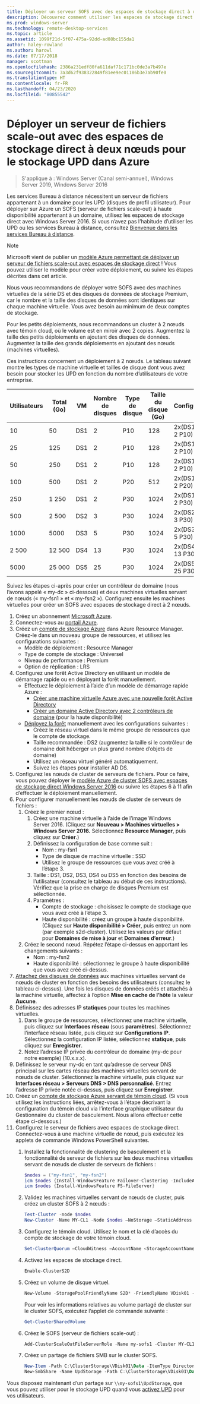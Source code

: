 ```yaml
---
title: Déployer un serveur SOFS avec des espaces de stockage direct à deux nœuds pour le stockage UPD dans Azure
description: Découvrez comment utiliser les espaces de stockage direct avec les services Bureau à distance.
ms.prod: windows-server
ms.technology: remote-desktop-services
ms.topic: article
ms.assetid: 1099f21d-5f07-475a-92dd-ad08bc155da1
author: haley-rowland
ms.author: harowl
ms.date: 07/17/2018
manager: scottman
ms.openlocfilehash: 2386a231edf80fa611daf71c171bc0de3a7b497e
ms.sourcegitcommit: 3a3d62f938322849f81ee9ec01186b3e7ab90fe0
ms.translationtype: HT
ms.contentlocale: fr-FR
ms.lasthandoff: 04/23/2020
ms.locfileid: "80855542"
---
```

# <a name="deploy-a-two-node-storage-spaces-direct-scale-out-file-server-for-upd-storage-in-azure"></a>Déployer un serveur de fichiers scale-out avec des espaces de stockage direct à deux nœuds pour le stockage UPD dans Azure

>S'applique à : Windows Server (Canal semi-annuel), Windows Server 2019, Windows Server 2016

Les services Bureau à distance nécessitent un serveur de fichiers appartenant à un domaine pour les UPD (disques de profil utilisateur). Pour déployer sur Azure un SOFS (serveur de fichiers scale-out) à haute disponibilité appartenant à un domaine, utilisez les espaces de stockage direct avec Windows Server 2016. Si vous n’avez pas l’habitude d’utiliser les UPD ou les services Bureau à distance, consultez [Bienvenue dans les services Bureau à distance](welcome-to-rds.md).

> [!NOTE] 
> Microsoft vient de publier un [modèle Azure permettant de déployer un serveur de fichiers scale-out avec espaces de stockage direct](https://azure.microsoft.com/documentation/templates/301-storage-spaces-direct/) ! Vous pouvez utiliser le modèle pour créer votre déploiement, ou suivre les étapes décrites dans cet article. 

Nous vous recommandons de déployer votre SOFS avec des machines virtuelles de la série DS et des disques de données de stockage Premium, car le nombre et la taille des disques de données sont identiques sur chaque machine virtuelle. Vous avez besoin au minimum de deux comptes de stockage. 

Pour les petits déploiements, nous recommandons un cluster à 2 nœuds avec témoin cloud, où le volume est en miroir avec 2 copies. Augmentez la taille des petits déploiements en ajoutant des disques de données. Augmentez la taille des grands déploiements en ajoutant des nœuds (machines virtuelles). 

Ces instructions concernent un déploiement à 2 nœuds. Le tableau suivant montre les types de machine virtuelle et tailles de disque dont vous avez besoin pour stocker les UPD en fonction du nombre d’utilisateurs de votre entreprise. 

| Utilisateurs | Total (Go) | VM | Nombre de disques | Type de disque | Taille du disque (Go) | Configuration   |
|-------|------------|----|---------|-----------|----------------|-----------------|
| 10    | 50         | DS1 | 2       | P10       | 128            | 2x(DS1 + 2 P10)  |
| 25    | 125        | DS1 | 2       | P10       | 128            | 2x(DS1 + 2 P10)  |
| 50    | 250        | DS1 | 2       | P10       | 128            | 2x(DS1 + 2 P10)  |
| 100   | 500        | DS1 | 2       | P20       | 512            | 2x(DS1 + 2 P20)  |
| 250   | 1 250       | DS1 | 2       | P30       | 1024           | 2x(DS1 + 2 P30)  |
| 500   | 2 500       | DS2 | 3       | P30       | 1024           | 2x(DS2 + 3 P30)  |
| 1000  | 5000       | DS3 | 5       | P30       | 1024           | 2x(DS3 + 5 P30)  |
| 2 500  | 12 500      | DS4 | 13      | P30       | 1024           | 2x(DS4 + 13 P30) |
| 5000  | 25 000      | DS5 | 25      | P30       | 1024           | 2x(DS5 + 25 P30) | 

Suivez les étapes ci-après pour créer un contrôleur de domaine (nous l’avons appelé « my-dc » ci-dessous) et deux machines virtuelles servant de nœuds (« my-fsn1 » et « my-fsn2 »). Configurez ensuite les machines virtuelles pour créer un SOFS avec espaces de stockage direct à 2 nœuds.

1. Créez un abonnement [Microsoft Azure](https://azure.microsoft.com).
2. Connectez-vous au [portail Azure](https://ms.portal.azure.com).
3. Créez un [compte de stockage Azure](https://azure.microsoft.com/documentation/articles/storage-create-storage-account/#create-a-storage-account) dans Azure Resource Manager. Créez-le dans un nouveau groupe de ressources, et utilisez les configurations suivantes :
   - Modèle de déploiement : Resource Manager
   - Type de compte de stockage : Universel
   - Niveau de performance : Premium
   - Option de réplication : LRS
4. Configurez une forêt Active Directory en utilisant un modèle de démarrage rapide ou en déployant la forêt manuellement. 
   - Effectuez le déploiement à l’aide d’un modèle de démarrage rapide Azure :
      - [Créer une machine virtuelle Azure avec une nouvelle forêt Active Directory](https://azure.microsoft.com/documentation/templates/active-directory-new-domain/)
      - [Créer un domaine Active Directory avec 2 contrôleurs de domaine](https://azure.microsoft.com/documentation/templates/active-directory-new-domain-ha-2-dc/) (pour la haute disponibilité)
   - [Déployez la forêt](https://azure.microsoft.com/documentation/articles/active-directory-new-forest-virtual-machine/) manuellement avec les configurations suivantes :
      - Créez le réseau virtuel dans le même groupe de ressources que le compte de stockage.
      - Taille recommandée : DS2 (augmentez la taille si le contrôleur de domaine doit héberger un plus grand nombre d’objets de domaine)
      - Utilisez un réseau virtuel généré automatiquement.
      - Suivez les étapes pour installer AD DS.
5. Configurez les nœuds de cluster de serveurs de fichiers. Pour ce faire, vous pouvez déployer le [modèle Azure de cluster SOFS avec espaces de stockage direct Windows Server 2016](https://azure.microsoft.com/resources/templates/301-storage-spaces-direct/) ou suivre les étapes 6 à 11 afin d’effectuer le déploiement manuellement.
6. Pour configurer manuellement les nœuds de cluster de serveurs de fichiers :
   1. Créez le premier nœud : 
      1. Créez une machine virtuelle à l’aide de l’image Windows Server 2016. (Cliquez sur **Nouveau > Machines virtuelles > Windows Server 2016.** Sélectionnez **Resource Manager**, puis cliquez sur **Créer**.)
      2. Définissez la configuration de base comme suit :
         - Nom : my-fsn1
         - Type de disque de machine virtuelle : SSD
         - Utilisez le groupe de ressources que vous avez créé à l’étape 3. 
      3. Taille : DS1, DS2, DS3, DS4 ou DS5 en fonction des besoins de l’utilisateur (consultez le tableau au début de ces instructions). Vérifiez que la prise en charge de disques Premium est sélectionnée.
      4. Paramètres : 
         - Compte de stockage : choisissez le compte de stockage que vous avez créé à l’étape 3.
         - Haute disponibilité : créez un groupe à haute disponibilité. (Cliquez sur **Haute disponibilité > Créer**, puis entrez un nom (par exemple s2d-cluster). Utilisez les valeurs par défaut pour **Domaines de mise à jour** et **Domaines d’erreur**.)
   2. Créez le second nœud. Répétez l’étape ci-dessus en apportant les changements suivants :
      - Nom : my-fsn2
      - Haute disponibilité : sélectionnez le groupe à haute disponibilité que vous avez créé ci-dessus.  
7. [Attachez des disques de données](https://azure.microsoft.com/documentation/articles/virtual-machines-windows-attach-disk-portal/) aux machines virtuelles servant de nœuds de cluster en fonction des besoins des utilisateurs (consultez le tableau ci-dessus). Une fois les disques de données créés et attachés à la machine virtuelle, affectez à l’option **Mise en cache de l’hôte** la valeur **Aucune**.
8. Définissez des adresses IP **statiques** pour toutes les machines virtuelles. 
   1. Dans le groupe de ressources, sélectionnez une machine virtuelle, puis cliquez sur **Interfaces réseau** (sous **paramètres**). Sélectionnez l’interface réseau listée, puis cliquez sur **Configurations IP**. Sélectionnez la configuration IP listée, sélectionnez **statique**, puis cliquez sur **Enregistrer**.
   2. Notez l’adresse IP privée du contrôleur de domaine (my-dc pour notre exemple) (10.x.x.x).
9. Définissez le serveur my-dc en tant qu’adresse de serveur DNS principal sur les cartes réseau des machines virtuelles servant de nœuds de cluster. Sélectionnez la machine virtuelle, puis cliquez sur **Interfaces réseau > Serveurs DNS > DNS personnalisé**. Entrez l’adresse IP privée notée ci-dessus, puis cliquez sur **Enregistrer**.
10. Créez un [compte de stockage Azure servant de témoin cloud](https://docs.microsoft.com/windows-server/failover-clustering/deploy-cloud-witness). (Si vous utilisez les instructions liées, arrêtez-vous à l’étape décrivant la configuration du témoin cloud via l’interface graphique utilisateur du Gestionnaire du cluster de basculement. Nous allons effectuer cette étape ci-dessous.)
11. Configurez le serveur de fichiers avec espaces de stockage direct. Connectez-vous à une machine virtuelle de nœud, puis exécutez les applets de commande Windows PowerShell suivantes.
    1. Installez la fonctionnalité de clustering de basculement et la fonctionnalité de serveur de fichiers sur les deux machines virtuelles servant de nœuds de cluster de serveurs de fichiers :

       ```powershell
       $nodes = ("my-fsn1", "my-fsn2")
       icm $nodes {Install-WindowsFeature Failover-Clustering -IncludeAllSubFeature -IncludeManagementTools} 
       icm $nodes {Install-WindowsFeature FS-FileServer} 
       ```
    2. Validez les machines virtuelles servant de nœuds de cluster, puis créez un cluster SOFS à 2 nœuds :

       ```powershell
       Test-Cluster -node $nodes
       New-Cluster -Name MY-CL1 -Node $nodes –NoStorage –StaticAddress [new address within your addr space]
       ``` 
    3. Configurez le témoin cloud. Utilisez le nom et la clé d’accès du compte de stockage de votre témoin cloud.

       ```powershell
       Set-ClusterQuorum –CloudWitness –AccountName <StorageAccountName> -AccessKey <StorageAccountAccessKey> 
       ```
    4. Activez les espaces de stockage direct.

       ```powershell
       Enable-ClusterS2D 
       ```
      
    5. Créez un volume de disque virtuel.

       ```powershell
       New-Volume -StoragePoolFriendlyName S2D* -FriendlyName VDisk01 -FileSystem CSVFS_REFS -Size 120GB 
       ```
       Pour voir les informations relatives au volume partagé de cluster sur le cluster SOFS, exécutez l’applet de commande suivante :

       ```powershell
       Get-ClusterSharedVolume
       ```
   
    6. Créez le SOFS (serveur de fichiers scale-out) :

       ```powershell
       Add-ClusterScaleOutFileServerRole -Name my-sofs1 -Cluster MY-CL1
       ```

    7. Créez un partage de fichiers SMB sur le cluster SOFS.

       ```powershell
       New-Item -Path C:\ClusterStorage\VDisk01\Data -ItemType Directory
       New-SmbShare -Name UpdStorage -Path C:\ClusterStorage\VDisk01\Data
       ```

Vous disposez maintenant d’un partage sur `\\my-sofs1\UpdStorage`, que vous pouvez utiliser pour le stockage UPD quand vous [activez UPD](https://social.technet.microsoft.com/wiki/contents/articles/15304.installing-and-configuring-user-profile-disks-upd-in-windows-server-2012.aspx) pour vos utilisateurs. 
